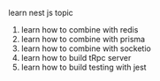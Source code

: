 learn nest js topic

1. learn how to combine with redis
2. learn how to combine with prisma
3. learn how to combine with socketio
4. learn how to build tRpc server
5. learn how to build testing with jest
